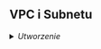 ## VPC i Subnetu
<details><summary><i>Utworzenie</i></summary>
### Utworzenie VPC HomeWork04 10.1.0.0/16
```
aws2 ec2 create-vpc --cidr-block 10.1.0.0/16

aws2 ec2 create-tags --resources vpc-08cf2e289b2c8ec93 --tags Key=Name,Value=HomeWork04

```
hint: aws2 ec2 describe-vpcs
vpc="vpc-08cf2e289b2c8ec93"

### Utworzenie subnet Public01 10.1.1.0/24

```
aws2 ec2 create-subnet \
    --vpc-id vpc-08cf2e289b2c8ec93 \
    --availability-zone eu-west-1a \
    --cidr-block 10.1.1.0/24

aws2 ec2 create-tags --resources subnet-0a8c311c1e696fe9d \
    --tags Key=Name,Value=Public01

```
public01="subnet-0a8c311c1e696fe9d"

### Utworzenie subnet Public02 10.1.2.0/24

```
aws2 ec2 create-subnet \
    --vpc-id vpc-08cf2e289b2c8ec93 \
    --availability-zone eu-west-1b \
    --cidr-block 10.1.2.0/24

aws2 ec2 create-tags --resources subnet-0164f2b1ae47d4b2e \
    --tags Key=Name,Value=Public02

```

public02="subnet-0164f2b1ae47d4b2e"

##################
### Utworzenie subnet Private01 10.1.3.0/24

```
aws2 ec2 create-subnet \
    --vpc-id vpc-08cf2e289b2c8ec93 \
    --availability-zone eu-west-1a \
    --cidr-block 10.1.3.0/24

aws2 ec2 create-tags --resources subnet-0081f258d37261cac \
    --tags Key=Name,Value=Private01

```
private01="subnet-0081f258d37261cac"

### Utworzenie subnet Private02 10.1.2.0/24

```
aws2 ec2 create-subnet \
    --vpc-id vpc-08cf2e289b2c8ec93 \
    --availability-zone eu-west-1b \
    --cidr-block 10.1.4.0/24

aws2 ec2 create-tags --resources subnet-08689551c0b507387 \
    --tags Key=Name,Value=Private02

```
public02="subnet-08689551c0b507387"
#### hint: aws ec2 create-vpc --cidr-block 10.0.0.0/16 --output text | awk '{print $NF}' | xargs aws ec2 create-tags --tags Key=Name,Value=MyVPC --resources
